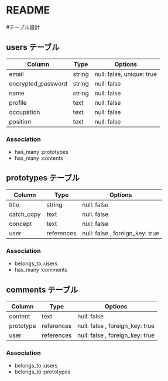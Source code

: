 # README

#テーブル設計

## users テーブル

| Column             | Type   | Options                   |
| ------------------ | ------ | ------------------------- |
| email              | string | null: false, unique: true |
| encrypted_password | string | null: false               |
| name               | string | null: false               |
| profile            | text   | null: false               |
| occupation         | text   | null: false               |
| position           | text   | null: false               |

### Association

 - has_many :prototypes
 - has_many :contents

## prototypes テーブル

| Column             | Type       | Options                         |
| ------------------ | ---------- | ------------------------------- |
| title              | string     | null: false                     |
| catch_copy         | text       | null: false                     |
| concept            | text       | null: false                     |
| user               | references | null: false , foreign_key: true |

### Association

 - belongs_to :users
 - has_many :comments

## comments テーブル

| Column    | Type       | Options                         |
| --------- | ---------- | ------------------------------- |
| content   | text       | null: false                     |
| prototype | references | null: false , foreign_key: true |
| user      | references | null: false , foreign_key: true |

### Association

 - belongs_to :users
 - belongs_to :prototypes

